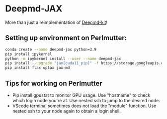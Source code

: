 # Deepmd-JAX
More than just a reimplementation of [Deepmd-kit](https://github.com/deepmodeling/deepmd-kit/tree/master)! 

## Setting up environment on Perlmutter:
```bash
conda create --name deepmd-jax python=3.9
pip install ipykernel
python -m ipykernel install --user --name deepmd-jax
pip install --upgrade "jax[cuda11_pip]" -f https://storage.googleapis.com/jax-releases/jax_cuda_releases.html
pip install flax optax jax-md
```

## Tips for working on Perlmutter
- Pip install gpustat to monitor GPU usage. Use "hostname" to check which login node you're at. Use nested ssh to jump to the desired node.
- VScode terminal sometimes does not load the "module" function. Use nested ssh to your node again to obtain a login shell.
 